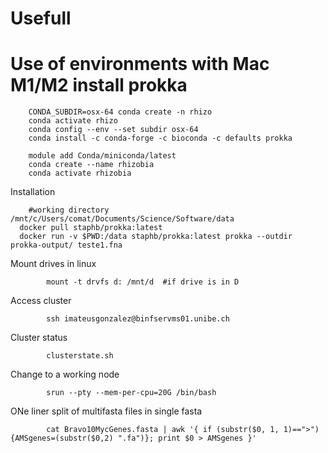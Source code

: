# Usefull

# Use of environments with Mac M1/M2 install prokka

        CONDA_SUBDIR=osx-64 conda create -n rhizo
        conda activate rhizo
        conda config --env --set subdir osx-64
        conda install -c conda-forge -c bioconda -c defaults prokka

        module add Conda/miniconda/latest  
        conda create --name rhizobia
        conda activate rhizobia

Installation
    
        #working directory /mnt/c/Users/comat/Documents/Science/Software/data
      docker pull staphb/prokka:latest
      docker run -v $PWD:/data staphb/prokka:latest prokka --outdir prokka-output/ teste1.fna


Mount drives in linux

            mount -t drvfs d: /mnt/d  #if drive is in D
            
Access cluster

            ssh imateusgonzalez@binfservms01.unibe.ch
            
Cluster status 
            
            clusterstate.sh
            
Change to a working node

            srun --pty --mem-per-cpu=20G /bin/bash

ONe liner split of multifasta files in single fasta

            cat Bravo10MycGenes.fasta | awk '{ if (substr($0, 1, 1)==">") {AMSgenes=(substr($0,2) ".fa")}; print $0 > AMSgenes }'
